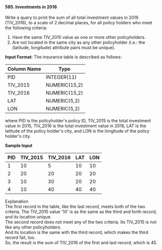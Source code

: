 #### 585. Investments in 2016
Write a query to print the sum of all total investment values in 2016 (TIV_2016), to a scale of 2 decimal places, for all policy holders who meet the following criteria:  
1. Have the same TIV_2015 value as one or more other policyholders.  
2. Are not located in the same city as any other policyholder (i.e.: the (latitude, longitude) attribute pairs must be unique).  

**Input Format**:
The insurance table is described as follows:

| Column Name | Type          |
|-------------|---------------|
| PID         | INTEGER(11)   |
| TIV_2015    | NUMERIC(15,2) |
| TIV_2016    | NUMERIC(15,2) |
| LAT         | NUMERIC(5,2)  |
| LON         | NUMERIC(5,2)  |

where PID is the policyholder's policy ID, TIV_2015 is the total investment value in 2015,
TIV_2016 is the total investment value in 2016, LAT is the latitude of the policy holder's city, and LON is the longitude of the policy holder's city.

**Sample Input**

| PID | TIV_2015 | TIV_2016 | LAT | LON |
|-----|----------|----------|-----|-----|
| 1   | 10       | 5        | 10  | 10  |
| 2   | 20       | 20       | 20  | 20  |
| 3   | 10       | 30       | 20  | 20  |
| 4   | 10       | 40       | 40  | 40  |

Explanation  
The first record in the table, like the last record, meets both of the two criteria.
The TIV_2015 value '10' is as the same as the third and forth record, and its location unique.  
The second record does not meet any of the two criteria. Its TIV_2015 is not like any other policyholders.  
And its location is the same with the third record, which makes the third record fail, too.  
So, the result is the sum of TIV_2016 of the first and last record, which is 45.  


